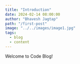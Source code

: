 ```yaml
---
title: "Introduction"
date: 2024-02-14 08:00:00
author: "Bhavesh Jagtap"
path: "/first-post"
image: "../../images/image1.jpg"
tags:
  - blog
  - content
---
```


Welcome to Code Blog!

